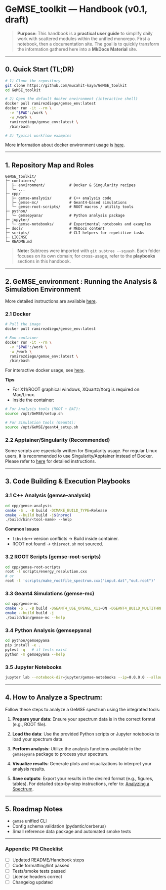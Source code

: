 # GeMSE_toolkit — Handbook (v0.1, draft)

> **Purpose:** This handbook is a **practical user guide** to simplify daily work with scattered modules within the unified monorepo. First a notebook, then a documentation site. The goal is to quickly transform the information gathered here into a **MkDocs Material** site.

---

## 0. Quick Start (TL;DR)

```bash
# 1) Clone the repository
git clone https://github.com/mucahit-kaya/GeMSE_toolkit
cd GeMSE_toolkit

# 2) Open the default docker environment (interactive shell)
docker pull ramirezdiego/gemse_env:latest
docker run -it --rm \
  -v "$PWD":/work \
  -w /work \
  ramirezdiego/gemse_env:latest \
  /bin/bash

# 3) Typical workflow examples
```

More information about docker environment usage is [here](run-environment.md).

---

## 1. Repository Map and Roles

```
GeMSE_toolkit/
├─ containers/
│  ├─ environment/           # Docker & Singularity recipes
│  └─ ...
├─ cpp/
│  ├─ gemse-analysis/        # C++ analysis code
│  ├─ gemse-mc/              # Geant4-based simulations
│  └─ gemse-root-scripts/    # ROOT macros / utility tools
├─ python/
│  └─ gemsepyana/            # Python analysis package
├─ jupyter/
│  └─ gemse-notebooks/       # Experimental notebooks and examples
├─ docs/                     # MkDocs content
├─ scripts/                  # CLI helpers for repetitive tasks
├─ LICENSE
└─ README.md
```

> **Note:** Subtrees were imported with `git subtree --squash`. Each folder focuses on its own domain; for cross-usage, refer to the **playbooks** sections in this handbook.

---

## 2. GeMSE_environment : Running the Analysis & Simulation Environment
More detailed instructions are available [here](run-environment.md).
### 2.1 Docker

```bash
# Pull the image
docker pull ramirezdiego/gemse_env:latest

# Run container
docker run -it --rm \
  -v "$PWD":/work \
  -w /work \
  ramirezdiego/gemse_env:latest \
  /bin/bash
```
For interactive docker usage, see [here](run-environment.md).

**Tips**

* For X11/ROOT graphical windows, XQuartz/Xorg is required on Mac/Linux.
* Inside the container:
```bash
# For Analysis tools (ROOT + BAT):
source /opt/GeMSE/setup.sh

# For Simulation tools (Geant4):
source /opt/GeMSE/geant4_setup.sh
```

### 2.2 Apptainer/Singularity (Recommended)
Some scripts are especially written for Singularity usage. For regular Linux users, it is recommended to use Singularity/Apptainer instead of Docker.
Please refer to [here](run-environment.md) for detailed instructions.

---

## 3. Code Building & Execution Playbooks

### 3.1 C++ Analysis (gemse-analysis)

```bash
cd cpp/gemse-analysis
cmake -S . -B build -DCMAKE_BUILD_TYPE=Release
cmake --build build -j$(nproc)
./build/bin/<tool-name> --help
```

**Common Issues**

* `libstdc++` version conflicts → Build inside container.
* ROOT not found → `thisroot.sh` not sourced.

### 3.2 ROOT Scripts (gemse-root-scripts)

```bash
cd cpp/gemse-root-scripts
root -l scripts/energy_resolution.cxx
# or
root -l 'scripts/make_rootfile_spectrum.cxx("input.dat","out.root")'
```

### 3.3 Geant4 Simulations (gemse-mc)

```bash
cd cpp/gemse-mc
cmake -S . -B build -DGEANT4_USE_OPENGL_X11=ON -DGEANT4_BUILD_MULTITHREADED=ON
cmake --build build -j
./build/bin/gemse-mc --help
```

### 3.4 Python Analysis (gemsepyana)

```bash
cd python/gemsepyana
pip install -e .
pytest -q   # if tests exist
python -m gemsepyana --help
```

### 3.5 Jupyter Notebooks

```bash
jupyter lab --notebook-dir=jupyter/gemse-notebooks --ip=0.0.0.0 --allow-root
```

---
## 4. How to Analyze a Spectrum:
Follow these steps to analyze a GeMSE spectrum using the integrated tools:

1. **Prepare your data**: Ensure your spectrum data is in the correct format (e.g., ROOT file).

2. **Load the data**: Use the provided Python scripts or Jupyter notebooks to load your spectrum data.

3. **Perform analysis**: Utilize the analysis functions available in the `gemsepyana` package to process your spectrum.

4. **Visualize results**: Generate plots and visualizations to interpret your analysis results.

5. **Save outputs**: Export your results in the desired format (e.g., figures, tables).
For detailed step-by-step instructions, refer to: [Analyzing a Spectrum](analyze-spectrum.md).

---

## 5. Roadmap Notes

* `gemse` unified CLI
* Config schema validation (pydantic/cerberus)
* Small reference data package and automated smoke tests

---

### Appendix: PR Checklist

* [ ] Updated README/Handbook steps
* [ ] Code formatting/lint passed
* [ ] Tests/smoke tests passed
* [ ] License headers correct
* [ ] Changelog updated